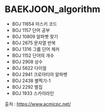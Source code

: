 # BAEKJOON_algorithm

- BOJ 11654 아스키 코드
- BOJ 1157 단어 공부
- BOJ 10809 알파벳 찾기
- BOJ 2675 문자열 반복
- BOJ 1316 그룹 단어 체커
- BOJ 1152 단어의 개수 
- BOJ 2908 상수
- BOJ 5622 다이얼
- BOJ 2941 크로아티아 알파벳
- BOJ 2438 별찍기-1
- BOJ 2292 벌집 
- BOJ 1933 스카이라인 <br/>

출처 : https://www.acmicpc.net/
